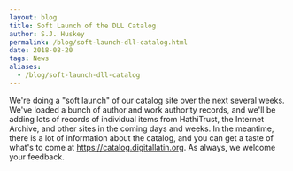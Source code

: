```yaml
---
layout: blog
title: Soft Launch of the DLL Catalog
author: S.J. Huskey
permalink: /blog/soft-launch-dll-catalog.html
date: 2018-08-20
tags: News
aliases:
  - /blog/soft-launch-dll-catalog
---
```


We're doing a "soft launch" of our catalog site over the next several weeks. We've loaded a bunch of author and work authority records, and we'll be adding lots of records of individual items from HathiTrust, the Internet Archive, and other sites in the coming days and weeks. In the meantime, there is a lot of information about the catalog, and you can get a taste of what's to come at <https://catalog.digitallatin.org>. As always, we welcome your feedback.
